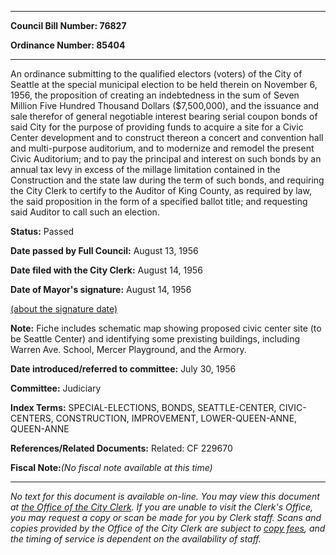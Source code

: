 

********

**Council Bill Number: 76827**
   
**Ordinance Number: 85404**
********

 An ordinance submitting to the qualified electors (voters) of the City of Seattle at the special municipal election to be held therein on November 6, 1956, the proposition of creating an indebtedness in the sum of Seven Million Five Hundred Thousand Dollars ($7,500,000), and the issuance and sale therefor of general negotiable interest bearing serial coupon bonds of said City for the purpose of providing funds to acquire a site for a Civic Center development and to construct thereon a concert and convention hall and multi-purpose auditorium, and to modernize and remodel the present Civic Auditorium; and to pay the principal and interest on such bonds by an annual tax levy in excess of the millage limitation contained in the Construction and the state law during the term of such bonds, and requiring the City Clerk to certify to the Auditor of King County, as required by law, the said proposition in the form of a specified ballot title; and requesting said Auditor to call such an election.

**Status:** Passed
   
**Date passed by Full Council:** August 13, 1956
   
**Date filed with the City Clerk:** August 14, 1956
   
**Date of Mayor's signature:** August 14, 1956
   
[(about the signature date)](/~public/approvaldate.htm)
   
   
**Note:** Fiche includes schematic map showing proposed civic center site (to be Seattle Center) and identifying some prexisting buildings, including Warren Ave. School, Mercer Playground, and the Armory.

   
**Date introduced/referred to committee:** July 30, 1956
   
**Committee:** Judiciary
   
   
**Index Terms:** SPECIAL-ELECTIONS, BONDS, SEATTLE-CENTER, CIVIC-CENTERS, CONSTRUCTION, IMPROVEMENT, LOWER-QUEEN-ANNE, QUEEN-ANNE

**References/Related Documents:** Related: CF 229670

**Fiscal Note:**_(No fiscal note available at this time)_
********

_No text for this document is available on-line. You may view this document at [the Office of the City Clerk](http://www.seattle.gov/leg/clerk/contactUs.htm). If you are unable to visit the Clerk's Office, you may request a copy or scan be made for you by Clerk staff. Scans and copies provided by the Office of the City Clerk are subject to [copy fees](http://clerk.seattle.gov/~public/clerkfees.htm), and the timing of service is dependent on the availability of staff._

